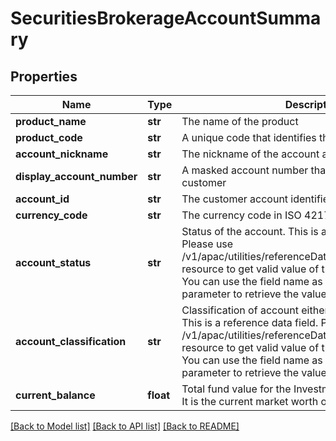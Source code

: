 # SecuritiesBrokerageAccountSummary

## Properties
Name | Type | Description | Notes
------------ | ------------- | ------------- | -------------
**product_name** | **str** | The name of the product | [optional] 
**product_code** | **str** | A unique code that identifies the product | [optional] 
**account_nickname** | **str** | The nickname of the account assigned by the customer | [optional] 
**display_account_number** | **str** | A masked account number that can be displayed to the customer | [optional] 
**account_id** | **str** | The customer account identifier in encrypted format. | [optional] 
**currency_code** | **str** | The currency code in ISO 4217 format | [optional] 
**account_status** | **str** | Status of the account. This is a reference data field. Please use /v1/apac/utilities/referenceData/{accountStatus} resource to get valid value of this field with description. You can use the field name as the referenceCode parameter to retrieve the values. | [optional] 
**account_classification** | **str** | Classification of account either as ASSET or LIABILITY. This is a reference data field. Please use /v1/apac/utilities/referenceData/{accountClassification} resource to get valid value of this field with description. You can use the field name as the referenceCode parameter to retrieve the values. | [optional] 
**current_balance** | **float** | Total fund value for the Investment brokerage account. It is the current market worth of investment | [optional] 

[[Back to Model list]](../README.md#documentation-for-models) [[Back to API list]](../README.md#documentation-for-api-endpoints) [[Back to README]](../README.md)

